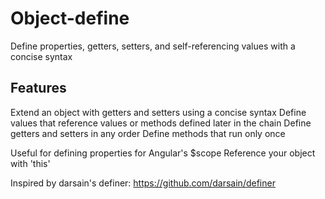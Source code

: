 # Object-define
Define properties, getters, setters, and self-referencing values with a concise syntax

## Features
Extend an object with getters and setters using a concise syntax
Define values that reference values or methods defined later in the chain
Define getters and setters in any order
Define methods that run only once

Useful for defining properties for Angular's $scope
Reference your object with 'this'

Inspired by darsain's definer:
https://github.com/darsain/definer
